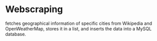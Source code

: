 # Webscraping
fetches geographical information of specific cities from Wikipedia and OpenWeatherMap, stores it in a list, and inserts the data into a MySQL database.
